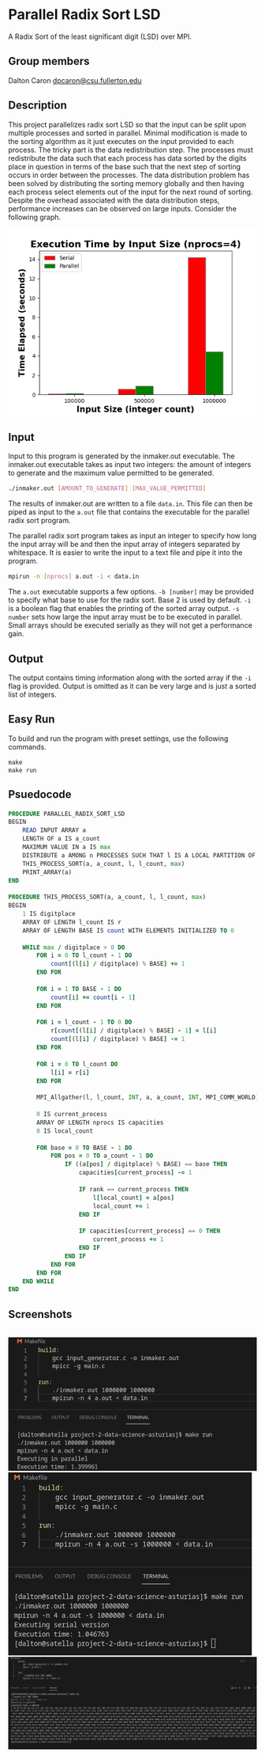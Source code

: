 # Parallel Radix Sort LSD

A Radix Sort of the least significant digit (LSD) over MPI.

## Group members

Dalton Caron dpcaron@csu.fullerton.edu

## Description

This project parallelizes radix sort LSD so that the input can be split upon multiple processes and sorted in parallel. Minimal modification is made to the sorting algorithm as it just executes on the input provided to each process. The tricky part is the data redistribution step. The processes must redistribute the data such that each process has data sorted by the digits place in question in terms of the base such that the next step of sorting occurs in order between the processes. The data distribution problem has been solved by distributing the sorting memory globally and then having each process select elements out of the input for the next round of sorting. Despite the overhead associated with the data distribution steps, performance increases can be observed on large inputs. Consider the following graph.

<div style="text-align: center">
    <img src="results.out.png">
</div>

## Input

Input to this program is generated by the inmaker.out executable. The inmaker.out executable takes as input two integers: the amount of integers to generate and the maximum value permitted to be generated. 

```bash
./inmaker.out [AMOUNT_TO_GENERATE] [MAX_VALUE_PERMITTED]
```

The results of inmaker.out are written to a file `data.in`. This file can then be piped as input to the `a.out` file that contains the executable for the parallel radix sort program.

The parallel radix sort program takes as input an integer to specify how long the input array will be and then the input array of integers separated by whitespace. It is easier to write the input to a text file and pipe it into the program.

```bash
mpirun -n [nprocs] a.out -i < data.in
```

The `a.out` executable supports a few options. `-b [number]` may be provided to specify what base to use for the radix sort. Base 2 is used by default. `-i` is a boolean flag that enables the printing of the sorted array output. `-s number` sets how large the input array must be to be executed in parallel. Small arrays should be executed serially as they will not get a performance gain. 

## Output

The output contains timing information along with the sorted array if the `-i` flag is provided. Output is omitted as it can be very large and is just a sorted list of integers. 

## Easy Run

To build and run the program with preset settings, use the following commands.

```
make
make run
```

## Psuedocode

```fortran
PROCEDURE PARALLEL_RADIX_SORT_LSD
BEGIN
    READ INPUT ARRAY a
    LENGTH OF a IS a_count
    MAXIMUM VALUE IN a IS max
    DISTRIBUTE a AMONG n PROCESSES SUCH THAT l IS A LOCAL PARTITION OF LENGTH l_count
    THIS_PROCESS_SORT(a, a_count, l, l_count, max)
    PRINT_ARRAY(a)
END

PROCEDURE THIS_PROCESS_SORT(a, a_count, l, l_count, max)
BEGIN
    1 IS digitplace
    ARRAY OF LENGTH l_count IS r
    ARRAY OF LENGTH BASE IS count WITH ELEMENTS INITIALIZED TO 0

    WHILE max / digitplace > 0 DO
        FOR i = 0 TO l_count - 1 DO
            count[(l[i] / digitplace) % BASE] += 1
        END FOR

        FOR i = 1 TO BASE - 1 DO
            count[i] += count[i - 1]
        END FOR

        FOR i = l_count - 1 TO 0 DO
            r[count[(l[i] / digitplace) % BASE] - 1] = l[i]
            count[(l[i] / digitplace) % BASE] -= 1
        END FOR 

        FOR i = 0 TO l_count DO
            l[i] = r[i]
        END FOR

        MPI_Allgather(l, l_count, INT, a, a_count, INT, MPI_COMM_WORLD)

        0 IS current_process
        ARRAY OF LENGTH nprocs IS capacities
        0 IS local_count
        
        FOR base = 0 TO BASE - 1 DO
            FOR pos = 0 TO a_count - 1 DO
                IF ((a[pos] / digitplace) % BASE) == base THEN
                    capacities[current_process] -= 1

                    IF rank == current_process THEN
                        l[local_count] = a[pos]
                        local_count += 1
                    END IF

                    IF capacities[current_process] == 0 THEN
                        current_process += 1
                    END IF
                END IF
            END FOR
        END FOR
    END WHILE
END
```

## Screenshots

<div style="center">
    <br>
    <img src="screenshot1.png" />
    <br>
    <img src="screenshot2.png" />
    <br>
    <img src="screenshot3.png" />
</div>